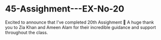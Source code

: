 # 45-Assighment---EX-No-20
Excited to announce that I've completed 20th Assighment 🎉 A huge thank you to Zia Khan and Ameen Alam for their incredible guidance and support throughout the class.
